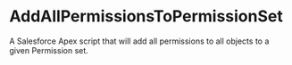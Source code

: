 # AddAllPermissionsToPermissionSet
A Salesforce Apex script that will add all permissions to all objects to a given Permission set.
